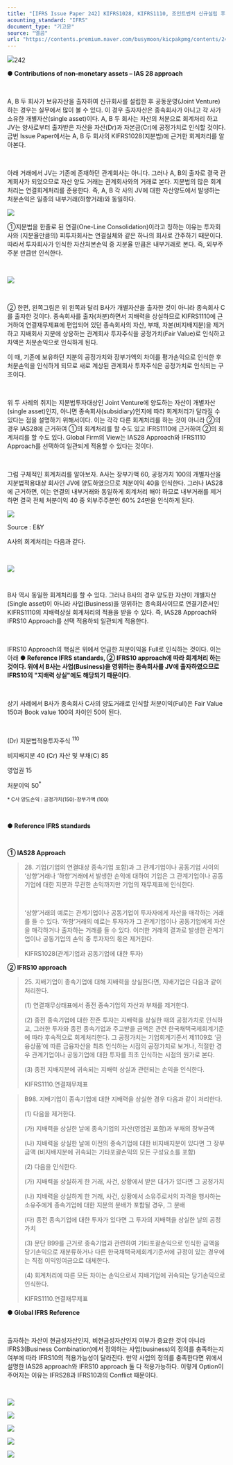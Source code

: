 ```yaml
---
title: "[IFRS Issue Paper 242] KIFRS1028, KIFRS1110, 조인트벤처 신규설립 후 자산양도시 처분이익 회계처리①"
acounting_standard: "IFRS"
document_type: "기고문"
source: "엘곰"
url: "https://contents.premium.naver.com/busymoon/kicpakpmg/contents/241001221928583sm"
---
```

![](https://n2.news.naver.com/l.gif?type=content)242

**● Contributions of non–monetary assets – IAS 28 approach**

​

A, B 두 회사가 보유자산을 출자하여 신규회사를 설립한 후 공동운영(Joint Venture)하는 경우는 실무에서 많이 볼 수 있다. 이 경우 출자자산은 종속회사가 아니고 각 사가 소유한 개별자산(single asset)이다. A, B 두 회사는 자산의 처분으로 회계처리 하고 JV는 양사로부터 출자받은 자산을 자산(Dr)과 자본금(Cr)에 공정가치로 인식할 것이다. 금번 Issue Paper에서는 A, B 두 회사의 KIFRS1028(지분법)에 근거한 회계처리를 알아본다.

​

아래 거래에서 JV는 기존에 존재하던 관계회사는 아니다. 그러나 A, B의 출자로 결국 관계회사가 되었으므로 자산 양도 거래는 관계회사와의 거래로 본다. 지분법의 많은 회계처리는 연결회계처리를 준용한다. 즉, A, B 각 사의 JV에 대한 자산양도에서 발생하는 처분손익은 일종의 내부거래(하향거래)와 동일하다.

![](https://scs-phinf.pstatic.net/MjAyNDEwMDFfMjY4/MDAxNzI3Nzg0MjcwNzEy.6Io3zL_jLNQrklTMbCFJVtu6nrj4vveDEwAsgcTn2vQg.firvvxmCUJft3oa60Yc6ZgrvMC7n_v1WIeVUqVMfWmQg.PNG/image.png?type=w800)

①지분법을 한줄로 된 연결(One-Line Consolidation)이라고 칭하는 이유는 투자회사와 (지분율만큼의) 피투자회사는 연결실체와 같은 하나의 회사로 간주하기 때문이다. 따라서 투자회사가 인식한 자산처본손익 중 지분율 만큼은 내부거래로 본다. 즉, 외부주주분 만큼만 인식한다.

​

![](https://scs-phinf.pstatic.net/MjAyNDEwMDFfMTQw/MDAxNzI3Nzg2MjQ3Mzgx.iClKu4qkEKCBO3Tnx4__xnmHQyeM6NEfIC6fhL-P0WAg.vYVUOLJAT-wa7fdBieF5V9TtjvxQusjVgCECDDsMvaUg.PNG/image.png?type=w800)

​

② 한편, 왼쪽그림은 위 왼쪽과 달리 B사가 개별자산을 출자한 것이 아니라 종속회사 C를 출자한 것이다. 종속회사를 출자(처분)하면서 지배력을 상실하므로 KIFRS1110에 근거하여 연결재무제표에 편입되어 있던 종속회사의 자산, 부채, 자본(비지배지분)을 제거하고 지배회사 지분에 상응하는 관계회사 투자주식을 공정가치(Fair Value)로 인식하고 차액은 처분손익으로 인식하게 된다.

이 때, 기존에 보유하던 지분의 공정가치와 장부가액의 차이를 평가손익으로 인식한 후 처분손익을 인식하게 되므로 새로 계상된 관계회사 투자주식은 공정가치로 인식되는 구조이다.

​

위 두 사례의 취지는 지분법투자대상인 Joint Venture에 양도하는 자산이 개별자산(single asset)인지, 아니면 종속회사(subsidiary)인지에 따라 회계처리가 달라질 수 있다는 점을 설명하기 위해서이다. 이는 각각 다른 회계처리를 하는 것이 아니라 ②의 경우 IAS28에 근거하여 ①의 회계처리를 할 수도 있고 IFRS1110에 근거하여 ②의 회계처리를 할 수도 있다. Global Firm의 View는 IAS28 Approach와 IFRS1110 Approach를 선택하여 일관되게 적용할 수 있다는 것이다.

​

그럼 구체적인 회계처리를 알아보자. A사는 장부가액 60, 공정가치 100의 개별자산을 지분법적용대상 회사인 JV에 양도하였으므로 처분이익 40을 인식한다. 그러나 IAS28에 근거하면, 이는 연결의 내부거래와 동일하게 회계처리 해야 하므로 내부거래를 제거하면 결국 전체 처분이익 40 중 외부주주분인 60% 24만을 인식하게 된다.

![](https://scs-phinf.pstatic.net/MjAyNDEwMDFfNTUg/MDAxNzI3Nzg4NTkyODcz.m5sf8XBVL_cFD0_dezRxsvkltq0M3n8gA-nIERtGVUcg.kyF8-Bz6yymfTabg6aZ07AGCWfzehAh8gW55nKv_T_gg.PNG/image.png?type=w800)

Source : E&Y

A사의 회계처리는 다음과 같다.

​

![](https://scs-phinf.pstatic.net/MjAyNTAxMjRfMTMg/MDAxNzM3NjkzNzI3NzI5.6uuV8P5O2mrcjnEJgi49R6RHnfotfGtlxPUcm5oMQU4g.7vTyi9XmpA1cZi73SeNYeuKT0fzZ0DKKeuWxry0IrRMg.PNG/image.png?type=w800)

<sup>​</sup>

B사 역시 동일한 회계처리를 할 수 있다. 그러나 B사의 경우 양도한 자산이 개별자산(Single asset)이 아니라 사업(Business)을 영위하는 종속회사이므로 연결기준서인 KIFRS1110의 지배력상실 회계처리의 적용을 받을 수 있다. 즉, IAS28 Approach와 IFRS10 Approach를 선택 적용하되 일관되게 적용한다.

​

IFRS10 Approach의 핵심은 위에서 언급한 처분이익을 Full로 인식하는 것이다. 이는 아래 **● Reference IFRS standards, ② IFRS10 approach에 따라 회계처리 하는 것이다. 위에서 B사는 사업(Business)을 영위하는 종속회사를 JV에 출자하였으므로 IFRS10의 "지배력 상실"에도 해당되기 때문이다.**

**​**

상기 사례에서 B사가 종속회사 C사의 양도거래로 인식할 처분이익(Full)은 Fair Value 150과 Book value 100의 차이인 50이 된다.

​

(Dr) 지분법적용투자주식 <sup> 110</sup>

비지배지분 40 (Cr) 자산 및 부채(C) 85

영업권 15

처분이익 50<sup>*</sup>

<sup>* C사 양도손익 : 공정가치(150)-장부가액 (100)</sup>

​

**● Reference IFRS standards**

**​**

**① IAS28 Approach**

> 28\. 기업(기업의 연결대상 종속기업 포함)과 그 관계기업이나 공동기업 사이의 ‘상향’거래나 ‘하향’거래에서 발생한 손익에 대하여 기업은 그 관계기업이나 공동기업에 대한 지분과 무관한 손익까지만 기업의 재무제표에 인식한다.
> 
> ​
> 
> ‘상향’거래의 예로는 관계기업이나 공동기업이 투자자에게 자산을 매각하는 거래를 들 수 있다. ‘하향’거래의 예로는 투자자가 그 관계기업이나 공동기업에게 자산을 매각하거나 출자하는 거래를 들 수 있다. 이러한 거래의 결과로 발생한 관계기업이나 공동기업의 손익 중 투자자의 몫은 제거한다.
> 
> KIFRS1028(관계기업과 공동기업에 대한 투자)

**② IFRS10 approach**

> 25\. 지배기업이 종속기업에 대해 지배력을 상실한다면, 지배기업은 다음과 같이 처리한다.
> 
> (1) 연결재무상태표에서 종전 종속기업의 자산과 부채를 제거한다.
> 
> (2) 종전 종속기업에 대한 잔존 투자는 지배력을 상실한 때의 공정가치로 인식하고, 그러한 투자와 종전 종속기업과 주고받을 금액은 관련 한국채택국제회계기준에 따라 후속적으로 회계처리한다. 그 공정가치는 기업회계기준서 제1109호 ‘금융상품’에 따른 금융자산을 최초 인식하는 시점의 공정가치로 보거나, 적절한 경우 관계기업이나 공동기업에 대한 투자를 최초 인식하는 시점의 원가로 본다.
> 
> (3) 종전 지배지분에 귀속되는 지배력 상실과 관련되는 손익을 인식한다.
> 
> KIFRS1110.연결재무제표

> B98. 지배기업이 종속기업에 대한 지배력을 상실한 경우 다음과 같이 처리한다.
> 
> (1) 다음을 제거한다.
> 
> (가) 지배력을 상실한 날에 종속기업의 자산(영업권 포함)과 부채의 장부금액
> 
> (나) 지배력을 상실한 날에 이전의 종속기업에 대한 비지배지분이 있다면 그 장부금액 (비지배지분에 귀속되는 기타포괄손익의 모든 구성요소를 포함)
> 
> (2) 다음을 인식한다.
> 
> (가) 지배력을 상실하게 한 거래, 사건, 상황에서 받은 대가가 있다면 그 공정가치
> 
> (나) 지배력을 상실하게 한 거래, 사건, 상황에서 소유주로서의 자격을 행사하는 소유주에게 종속기업에 대한 지분의 분배가 포함될 경우, 그 분배
> 
> (다) 종전 종속기업에 대한 투자가 있다면 그 투자의 지배력을 상실한 날의 공정가치
> 
> (3) 문단 B99를 근거로 종속기업과 관련하여 기타포괄손익으로 인식한 금액을 당기손익으로 재분류하거나 다른 한국채택국제회계기준서에 규정이 있는 경우에는 직접 이익잉여금으로 대체한다.
> 
> (4) 회계처리에 따른 모든 차이는 손익으로서 지배기업에 귀속되는 당기손익으로 인식한다.
> 
> KIFRS1110.연결재무제표

**● Global IFRS Reference**

​

출자하는 자산이 현금성자산인지, 비현금성자산인지 여부가 중요한 것이 아니라 IFRS3(Business Combination)에서 정의하는 사업(business)의 정의를 충족하는지 여부에 따라 IFRS10의 적용가능성이 달라진다. 만약 사업의 정의를 충족한다면 위에서 설명한 IAS28 approach와 IFRS10 approach 둘 다 적용가능하다. 이렇게 Option이 주어지는 이유는 IFRS28과 IFRS10과의 Conflict 때문이다.

​

![](https://scs-phinf.pstatic.net/MjAyNDEwMDJfMTIx/MDAxNzI3ODMxMTE1MjI3.nyGSFdmh8MVk2FayuaEuH1_wX5YVdJqYpxdYVtxktnwg.ntZGUn8KwdvDiORSxbHAeMExVmaLqsqAa3MIBtjsV2wg.PNG/image.png?type=w800)

![](https://scs-phinf.pstatic.net/MjAyNDEwMDJfMjI0/MDAxNzI3ODMxMDk4MjYz.5dnLAYX9uzIAH_mM9qIOORNYk86tB3u8mGxTRGa9I-8g.2aMlfQdhfQM88cSkZsCY-mzQFqEyDwOusXgfH8WsG60g.PNG/image.png?type=w800)

![](https://scs-phinf.pstatic.net/MjAyNDEwMDJfMjYw/MDAxNzI3ODMxMjI0MTA3.a-tjdnm00uTqi-nOI7op_OG8AHoQ8d0fKoQ3_VBQjIIg.pwrQTeAt_nG6__kaEWpk59KBoVn4Qa77f43sKOOmYuog.PNG/image.png?type=w800)

![](https://scs-phinf.pstatic.net/MjAyNDEwMDJfMjE1/MDAxNzI3ODMxMjg2NjM3.XXyaQt6CI4nra6DwIlZwa3Ka-eiwrGAuxz0QRRtj9vog.dL33Dg01eVrorjtRMzIDAnyNeYB5SyIxQL-cUUbNxHgg.PNG/image.png?type=w800)

![](https://scs-phinf.pstatic.net/MjAyNDEwMDJfNiAg/MDAxNzI3ODMxMzc1ODY1.XqIWVeFENZ7Z-atnniW-Rmh4V18g5oOdCidVXP_0qIMg.nI9OntRf9BZK3pcYAX-DGxG9h1g1DQGibHs0NrxskM4g.PNG/image.png?type=w800)

​